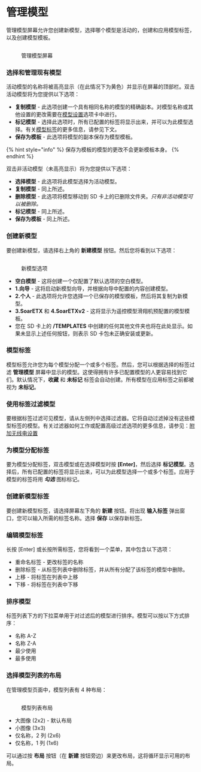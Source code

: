 # 管理模型

管理模型屏幕允许您创建新模型，选择哪个模型是活动的，创建和应用模型标签，以及创建模型模板。

<figure><img src="https://edgetx-static.zkl2333.com/ManageModels1.png" alt=""><figcaption><p>管理模型屏幕</p></figcaption></figure>

### 选择和管理现有模型

活动模型的名称将被高亮显示（在此情况下为黄色）并显示在屏幕的顶部栏。双击活动模型将为您提供以下选项：

* **复制模型** - 此选项创建一个具有相同名称的模型的精确副本。对模型名称或其他设置的更改需要在[模型设置](model-settings/)选项卡中进行。
* **标记模型** - 选择此选项时，所有已配置的标签将显示出来，并可以为此模型选择。有关[模型标签](select-model.md#model-labels)的更多信息，请参见下文。
* **保存为模板** - 此选项将模型的副本保存为模型模板。

{% hint style="info" %}
保存为模板的模型的更改不会更新模板本身。
{% endhint %}

双击非活动模型（未高亮显示）将为您提供以下选项：

* **选择模型** - 此选项将此模型选择为活动模型。
* **复制模型** - 同上所述。
* **删除模型** - 此选项将模型移动到 SD 卡上的已删除文件夹。_只有非活动模型可以被删除。_
* **标记模型** - 同上所述。
* **保存为模板** - 同上所述。

### 创建新模型

要创建新模型，请选择右上角的 **新建模型** 按钮。然后您将看到以下选项：

<figure><img src="https://edgetx-static.zkl2333.com/screenshot_tx16s_24-05-13_09-10-02.png" alt=""><figcaption><p>新模型选项</p></figcaption></figure>

* **空白模型** - 这将创建一个仅配置了默认选项的空白模型。
* **1.向导** - 这将启动新模型向导，并根据向导中配置的内容创建模型。
* **2.个人** - 此选项将允许您选择一个已保存的模型模板，然后将其复制为新模型。
* **3.SoarETX** 和 **4.SoarETXv2** - 这将显示为遥控模型滑翔机预配置的模型模板。
* 您在 SD 卡上的 **/TEMPLATES** 中创建的任何其他文件夹也将在此处显示。如果未显示上述任何按钮，则表示 SD 卡包未正确安装或更新。

### 模型标签

模型标签允许您为每个模型分配一个或多个标签。然后，您可以根据选择的标签过滤 **管理模型** 屏幕中显示的模型。这使得拥有许多已配置模型的人更容易找到它们。默认情况下，**收藏** 和 **未标记** 标签会自动创建。所有模型在应用标签之前都被视为 **未标记**。

### 使用标签过滤模型

要根据标签过滤可见模型，请从左侧列中选择过滤器。它将自动过滤掉没有这些模型标签的模型。有关过滤器如何工作或配置高级过滤选项的更多信息，请参见：[附加无线电设置](radio-settings/radio-setup/additional-radio-settings.md)

### 为模型分配标签

要为模型分配标签，双击模型或在选择模型时按 **\[Enter]**，然后选择 **标记模型**。选择后，所有已配置的标签将显示出来，可以为此模型选择一个或多个标签。应用于模型的标签将用 _**勾选**_ 图标标记。

### 创建新模型标签

要创建新模型标签，请选择屏幕左下角的 **新建** 按钮。将出现 **输入标签** 弹出窗口，您可以输入所需的标签名称。选择 **保存** 以保存新标签。

### 编辑模型标签

长按 \[Enter] 或长按所需标签，您将看到一个菜单，其中包含以下选项：

* 重命名标签 - 更改标签的名称
* 删除标签 - 从标签列表中删除标签，并从所有分配了该标签的模型中删除。
* 上移 - 将标签在列表中上移
* 下移 - 将标签在列表中下移

### 排序模型

标签列表下方的下拉菜单用于对过滤后的模型进行排序。模型可以按以下方式排序：

* 名称 A-Z
* 名称 Z-A
* 最少使用
* 最多使用

### 选择模型列表的布局

在管理模型页面中，模型列表有 4 种布局：

<figure><img src="https://edgetx-static.zkl2333.com/MMLayouts.png" alt=""><figcaption><p>模型列表布局</p></figcaption></figure>

* 大图像 (2x2) - 默认布局
* 小图像 (3x3)
* 仅名称，2 列 (2x6)
* 仅名称，1 列 (1x6)

可以通过按 **布局** 按钮（在 **新建** 按钮旁边）来更改布局，这将循环显示可用的布局。
